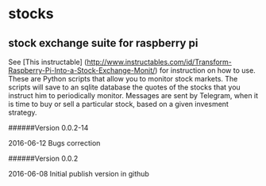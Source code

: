 # stocks
## stock exchange suite for raspberry pi

See [This instructable] (http://www.instructables.com/id/Transform-Raspberry-Pi-Into-a-Stock-Exchange-Monit/) for instruction on how to use.
These are Python scripts that allow you to monitor stock markets.
The scripts will save to an sqlite database the quotes of the stocks that you instruct him to periodically monitor.
Messages are sent by Telegram, when it is time to buy or sell a particular stock, based on a given invesment strategy.

######Version 0.0.2-14 

2016-06-12
Bugs correction

######Version 0.0.2 

2016-06-08
Initial publish version in github
